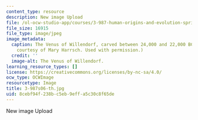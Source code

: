 ```yaml
---
content_type: resource
description: New image Upload
file: /ol-ocw-studio-app/courses/3-987-human-origins-and-evolution-spring-2006/8cebf94f238bc5eb9effa5c30c8f65de_3-987s06-th.jpg
file_size: 16915
file_type: image/jpeg
image_metadata:
  caption: The Venus of Willendorf, carved between 24,000 and 22,000 BC. (Photograph
    courtesy of Mary Harrsch. Used with permission.)
  credit: ''
  image-alt: The Venus of Willendorf.
learning_resource_types: []
license: https://creativecommons.org/licenses/by-nc-sa/4.0/
ocw_type: OCWImage
resourcetype: Image
title: 3-987s06-th.jpg
uid: 8cebf94f-238b-c5eb-9eff-a5c30c8f65de
---
```

New image Upload